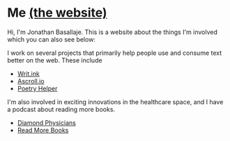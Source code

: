 # Me [(the website)](https://jbasallaje.github.io/me/)




Hi, I'm Jonathan Basallaje. This is a website about the things I'm involved which you can also see below:

I work on several projects that primarily help people use and consume text better on the web. These include
* [Writ.ink](http://www.writ.ink)
* [Ascroll.io](https://www.google.com)
* [Poetry Helper](https://www.twitter.com)

I'm also involved in exciting innovations in the healthcare space, and I have a podcast about reading more books.
* [Diamond Physicians](https://www.reddit.com)
* [Read More Books](https://www.google.com)
